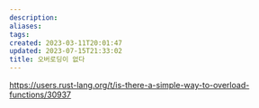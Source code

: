 ```yaml
---
description:
aliases: 
tags: 
created: 2023-03-11T20:01:47
updated: 2023-07-15T21:33:02
title: 오버로딩이 없다
---
```

https://users.rust-lang.org/t/is-there-a-simple-way-to-overload-functions/30937
